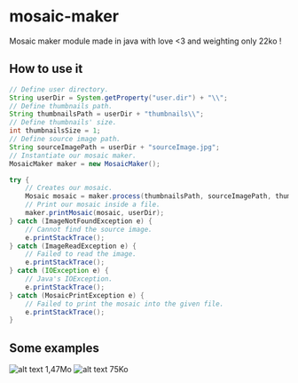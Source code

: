 # mosaic-maker
Mosaic maker module made in java with love &lt;3 and weighting only 22ko !

## How to use it

```java
// Define user directory.
String userDir = System.getProperty("user.dir") + "\\";
// Define thumbnails path.
String thumbnailsPath = userDir + "thumbnails\\";
// Define thumbnails' size.
int thumbnailsSize = 1;
// Define source image path.
String sourceImagePath = userDir + "sourceImage.jpg";
// Instantiate our mosaic maker.
MosaicMaker maker = new MosaicMaker();

try {
    // Creates our mosaic.
    Mosaic mosaic = maker.process(thumbnailsPath, sourceImagePath, thumbnailsSize);
    // Print our mosaic inside a file.
    maker.printMosaic(mosaic, userDir);
} catch (ImageNotFoundException e) {
    // Cannot find the source image.
    e.printStackTrace();
} catch (ImageReadException e) {
    // Failed to read the image.
    e.printStackTrace();
} catch (IOException e) {
    // Java's IOException.
    e.printStackTrace();
} catch (MosaicPrintException e) {
    // Failed to print the mosaic into the given file.
    e.printStackTrace();
}
```
## Some examples
![alt text](https://github.com/Zentae/mosaic-maker/blob/master/results/mosaic-1.jpg?raw=true)
1,47Mo
![alt text](https://github.com/Zentae/mosaic-maker/blob/master/results/mosaic-2.jpg?raw=true)
75Ko
